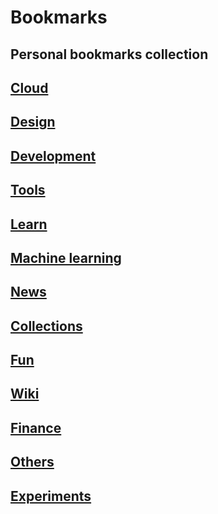 # Bookmarks
Personal bookmarks collection
--
## [Cloud](categories/Cloud) 
## [Design](categories/Design)
## [Development](categories/Development) 
## [Tools](categories/Tools)
## [Learn](categories/Learn) 
## [Machine learning](Machine%20Learning.md) 
## [News](categories/News) 
## [Collections](categories/Collections) 
## [Fun](categories/Fun)
## [Wiki](categories/Wiki) 
## [Finance](categories/Finance)
## [Others](Others.md) 
## [Experiments](categories/Experiments)
